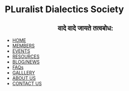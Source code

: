 
<head>
<link rel="stylesheet"  type="text/css" href="main.css" />
<title>
Home| Pluralist Dialectics Society
</title>
<head>
<body>
<h1 class="family1"> PLuralist Dialectics Society </h1>
<h2 style="text-align:center"> वादे वादे जायते तत्वबोध: </h2>
<nav>
<ul class="menu">
<li>
<a href="#"> HOME </a>
</li>
<li>
<a href="#"> MEMBERS </a>
</li>
<li>
<a href="#"> EVENTS </a>
</li>
<li>
<a href="#"> RESOURCES </a>
</li>
<li>
<a href="#"> BLOG/NEWS </a>
</li>
<li>
<a href="#"> FAQs </a>
</li>
<li>
<a href="#"> GALLLERY </a>
</li>
<li>
<a href="#"> ABOUT US </a>
</li>
<li>
<a href="#"> CONTACT US </a>
</li>
</ul>
</nav>

</body>


